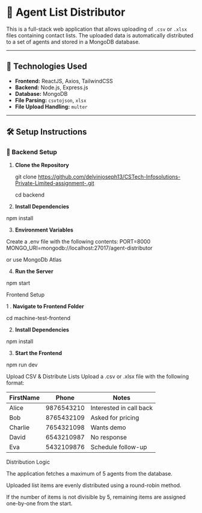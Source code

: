 # 📁 Agent List Distributor

This is a full-stack web application that allows uploading of `.csv` or `.xlsx` files containing contact lists. The uploaded data is automatically distributed to a set of agents and stored in a MongoDB database.

---

## 🔧 Technologies Used

- **Frontend:** ReactJS, Axios, TailwindCSS
- **Backend:** Node.js, Express.js
- **Database:** MongoDB
- **File Parsing:** `csvtojson`, `xlsx`
- **File Upload Handling:** `multer`

---

## 🛠️ Setup Instructions

### 📁 Backend Setup

1. **Clone the Repository**

   git clone https://github.com/delvinjoseph13/CSTech-Infosolutions-Private-Limited-assignment-.git
   
   cd backend


2. **Install Dependencies**

npm install

3. **Environment Variables**

Create a .env file with the following contents:
PORT=8000
MONGO_URI=mongodb://localhost:27017/agent-distributor

or use MongoDb Atlas

4. **Run the Server**

npm start



Frontend Setup

1 . **Navigate to Frontend Folder**

cd machine-test-frontend

2. **Install Dependencies**

npm install

3. **Start the Frontend**

npm run dev

Upload CSV & Distribute Lists
Upload a .csv or .xlsx file with the following format:

| FirstName | Phone      | Notes                   |
| --------- | ---------- | ----------------------- |
| Alice     | 9876543210 | Interested in call back |
| Bob       | 8765432109 | Asked for pricing       |
| Charlie   | 7654321098 | Wants demo              |
| David     | 6543210987 | No response             |
| Eva       | 5432109876 | Schedule follow-up      |



Distribution Logic

The application fetches a maximum of 5 agents from the database.

Uploaded list items are evenly distributed using a round-robin method.

If the number of items is not divisible by 5, remaining items are assigned one-by-one from the start.